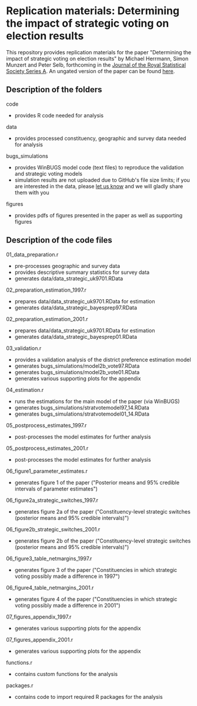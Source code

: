 # Replication materials: Determining the impact of strategic voting on election results

This repository provides replication materials for the paper "Determining the impact of strategic voting on election results" by Michael Herrmann, Simon Munzert and Peter Selb, forthcoming in the [Journal of the Royal Statistical Society Series A](http://onlinelibrary.wiley.com/journal/10.1111/(ISSN)1467-985X). An ungated version of the paper can be found [here](http://papers.ssrn.com/sol3/papers.cfm?abstract_id=2127621).

## Description of the folders

code
- provides R code needed for analysis

data
- provides processed constituency, geographic and survey data needed for analysis

bugs_simulations
- provides WinBUGS model code (text files) to reproduce the validation and strategic voting models
- simulation results are not uploaded due to GitHub's file size limits; if you are interested in the data, please [let us know](mailto:simon.munzert@gmail.com) and we will gladly share them with you

figures
- provides pdfs of figures presented in the paper as well as supporting figures


## Description of the code files

01_data_preparation.r
- pre-processes geographic and survey data 
- provides descriptive summary statistics for survey data
- generates data/data_strategic_uk9701.RData

02_preparation_estimation_1997.r
- prepares data/data_strategic_uk9701.RData for estimation
- generates data/data_strategic_bayesprep97.RData

02_preparation_estimation_2001.r
- prepares data/data_strategic_uk9701.RData for estimation
- generates data/data_strategic_bayesprep01.RData

03_validation.r
- provides a validation analysis of the district preference estimation model
- generates bugs_simulations/model2b_vote97.RData
- generates bugs_simulations/model2b_vote01.RData
- generates various supporting plots for the appendix

04_estimation.r
- runs the estimations for the main model of the paper (via WinBUGS)
- generates bugs_simulations/stratvotemodel97_14.RData
- generates bugs_simulations/stratvotemodel01_14.RData

05_postprocess_estimates_1997.r
- post-processes the model estimates for further analysis

05_postprocess_estimates_2001.r
- post-processes the model estimates for further analysis

06_figure1_parameter_estimates.r
- generates figure 1 of the paper ("Posterior means and 95% credible intervals of parameter estimates")

06_figure2a_strategic_switches_1997.r
- generates figure 2a of the paper ("Constituency-level strategic switches (posterior means and 95% credible intervals)")

06_figure2b_strategic_switches_2001.r
- generates figure 2b of the paper ("Constituency-level strategic switches (posterior means and 95% credible intervals)")

06_figure3_table_netmargins_1997.r
- generates figure 3 of the paper ("Constituencies in which strategic voting possibly made a difference in 1997")

06_figure4_table_netmargins_2001.r
- generates figure 4 of the paper ("Constituencies in which strategic voting possibly made a difference in 2001")

07_figures_appendix_1997.r
- generates various supporting plots for the appendix

07_figures_appendix_2001.r
- generates various supporting plots for the appendix

functions.r
- contains custom functions for the analysis

packages.r
- contains code to import required R packages for the analysis


